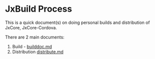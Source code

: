 # JxBuild Process
This is a quick document(s) on doing personal builds and distribution of JxCore, JxCore-Cordova.

There are 2 main documents:

1. Build - [builddoc.md](./builddoc.md)
2. Distribution [distribute.md](./distribute.md)

